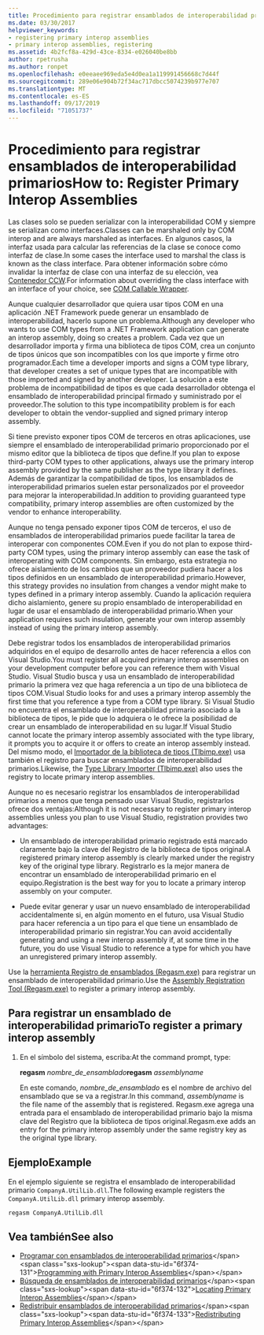 ```yaml
---
title: Procedimiento para registrar ensamblados de interoperabilidad primarios
ms.date: 03/30/2017
helpviewer_keywords:
- registering primary interop assemblies
- primary interop assemblies, registering
ms.assetid: 4b2fcf8a-429d-43ce-8334-e026040be8bb
author: rpetrusha
ms.author: ronpet
ms.openlocfilehash: e0eeaee969eda5e4d0ea1a119991456668c7d44f
ms.sourcegitcommit: 289e06e904b72f34ac717dbcc5074239b977e707
ms.translationtype: MT
ms.contentlocale: es-ES
ms.lasthandoff: 09/17/2019
ms.locfileid: "71051737"
---
```

# <a name="how-to-register-primary-interop-assemblies"></a><span data-ttu-id="6f374-102">Procedimiento para registrar ensamblados de interoperabilidad primarios</span><span class="sxs-lookup"><span data-stu-id="6f374-102">How to: Register Primary Interop Assemblies</span></span>

<span data-ttu-id="6f374-103">Las clases solo se pueden serializar con la interoperabilidad COM y siempre se serializan como interfaces.</span><span class="sxs-lookup"><span data-stu-id="6f374-103">Classes can be marshaled only by COM interop and are always marshaled as interfaces.</span></span> <span data-ttu-id="6f374-104">En algunos casos, la interfaz usada para calcular las referencias de la clase se conoce como interfaz de clase.</span><span class="sxs-lookup"><span data-stu-id="6f374-104">In some cases the interface used to marshal the class is known as the class interface.</span></span> <span data-ttu-id="6f374-105">Para obtener información sobre cómo invalidar la interfaz de clase con una interfaz de su elección, vea [Contenedor CCW](../../standard/native-interop/com-callable-wrapper.md).</span><span class="sxs-lookup"><span data-stu-id="6f374-105">For information about overriding the class interface with an interface of your choice, see [COM Callable Wrapper](../../standard/native-interop/com-callable-wrapper.md).</span></span>

 <span data-ttu-id="6f374-106">Aunque cualquier desarrollador que quiera usar tipos COM en una aplicación .NET Framework puede generar un ensamblado de interoperabilidad, hacerlo supone un problema.</span><span class="sxs-lookup"><span data-stu-id="6f374-106">Although any developer who wants to use COM types from a .NET Framework application can generate an interop assembly, doing so creates a problem.</span></span> <span data-ttu-id="6f374-107">Cada vez que un desarrollador importa y firma una biblioteca de tipos COM, crea un conjunto de tipos únicos que son incompatibles con los que importe y firme otro programador.</span><span class="sxs-lookup"><span data-stu-id="6f374-107">Each time a developer imports and signs a COM type library, that developer creates a set of unique types that are incompatible with those imported and signed by another developer.</span></span> <span data-ttu-id="6f374-108">La solución a este problema de incompatibilidad de tipos es que cada desarrollador obtenga el ensamblado de interoperabilidad principal firmado y suministrado por el proveedor.</span><span class="sxs-lookup"><span data-stu-id="6f374-108">The solution to this type incompatibility problem is for each developer to obtain the vendor-supplied and signed primary interop assembly.</span></span>

 <span data-ttu-id="6f374-109">Si tiene previsto exponer tipos COM de terceros en otras aplicaciones, use siempre el ensamblado de interoperabilidad primario proporcionado por el mismo editor que la biblioteca de tipos que define.</span><span class="sxs-lookup"><span data-stu-id="6f374-109">If you plan to expose third-party COM types to other applications, always use the primary interop assembly provided by the same publisher as the type library it defines.</span></span> <span data-ttu-id="6f374-110">Además de garantizar la compatibilidad de tipos, los ensamblados de interoperabilidad primarios suelen estar personalizados por el proveedor para mejorar la interoperabilidad.</span><span class="sxs-lookup"><span data-stu-id="6f374-110">In addition to providing guaranteed type compatibility, primary interop assemblies are often customized by the vendor to enhance interoperability.</span></span>

 <span data-ttu-id="6f374-111">Aunque no tenga pensado exponer tipos COM de terceros, el uso de ensamblados de interoperabilidad primarios puede facilitar la tarea de interoperar con componentes COM.</span><span class="sxs-lookup"><span data-stu-id="6f374-111">Even if you do not plan to expose third-party COM types, using the primary interop assembly can ease the task of interoperating with COM components.</span></span> <span data-ttu-id="6f374-112">Sin embargo, esta estrategia no ofrece aislamiento de los cambios que un proveedor pudiera hacer a los tipos definidos en un ensamblado de interoperabilidad primario.</span><span class="sxs-lookup"><span data-stu-id="6f374-112">However, this strategy provides no insulation from changes a vendor might make to types defined in a primary interop assembly.</span></span> <span data-ttu-id="6f374-113">Cuando la aplicación requiera dicho aislamiento, genere su propio ensamblado de interoperabilidad en lugar de usar el ensamblado de interoperabilidad primario.</span><span class="sxs-lookup"><span data-stu-id="6f374-113">When your application requires such insulation, generate your own interop assembly instead of using the primary interop assembly.</span></span>

 <span data-ttu-id="6f374-114">Debe registrar todos los ensamblados de interoperabilidad primarios adquiridos en el equipo de desarrollo antes de hacer referencia a ellos con Visual Studio.</span><span class="sxs-lookup"><span data-stu-id="6f374-114">You must register all acquired primary interop assemblies on your development computer before you can reference them with Visual Studio.</span></span> <span data-ttu-id="6f374-115">Visual Studio busca y usa un ensamblado de interoperabilidad primario la primera vez que haga referencia a un tipo de una biblioteca de tipos COM.</span><span class="sxs-lookup"><span data-stu-id="6f374-115">Visual Studio looks for and uses a primary interop assembly the first time that you reference a type from a COM type library.</span></span> <span data-ttu-id="6f374-116">Si Visual Studio no encuentra el ensamblado de interoperabilidad primario asociado a la biblioteca de tipos, le pide que lo adquiera o le ofrece la posibilidad de crear un ensamblado de interoperabilidad en su lugar.</span><span class="sxs-lookup"><span data-stu-id="6f374-116">If Visual Studio cannot locate the primary interop assembly associated with the type library, it prompts you to acquire it or offers to create an interop assembly instead.</span></span> <span data-ttu-id="6f374-117">Del mismo modo, el [Importador de la biblioteca de tipos (Tlbimp.exe)](../tools/tlbimp-exe-type-library-importer.md) usa también el registro para buscar ensamblados de interoperabilidad primarios.</span><span class="sxs-lookup"><span data-stu-id="6f374-117">Likewise, the [Type Library Importer (Tlbimp.exe)](../tools/tlbimp-exe-type-library-importer.md) also uses the registry to locate primary interop assemblies.</span></span>

 <span data-ttu-id="6f374-118">Aunque no es necesario registrar los ensamblados de interoperabilidad primarios a menos que tenga pensado usar Visual Studio, registrarlos ofrece dos ventajas:</span><span class="sxs-lookup"><span data-stu-id="6f374-118">Although it is not necessary to register primary interop assemblies unless you plan to use Visual Studio, registration provides two advantages:</span></span>

- <span data-ttu-id="6f374-119">Un ensamblado de interoperabilidad primario registrado está marcado claramente bajo la clave del Registro de la biblioteca de tipos original.</span><span class="sxs-lookup"><span data-stu-id="6f374-119">A registered primary interop assembly is clearly marked under the registry key of the original type library.</span></span> <span data-ttu-id="6f374-120">Registrarlo es la mejor manera de encontrar un ensamblado de interoperabilidad primario en el equipo.</span><span class="sxs-lookup"><span data-stu-id="6f374-120">Registration is the best way for you to locate a primary interop assembly on your computer.</span></span>

- <span data-ttu-id="6f374-121">Puede evitar generar y usar un nuevo ensamblado de interoperabilidad accidentalmente si, en algún momento en el futuro, usa Visual Studio para hacer referencia a un tipo para el que tiene un ensamblado de interoperabilidad primario sin registrar.</span><span class="sxs-lookup"><span data-stu-id="6f374-121">You can avoid accidentally generating and using a new interop assembly if, at some time in the future, you do use Visual Studio to reference a type for which you have an unregistered primary interop assembly.</span></span>

<span data-ttu-id="6f374-122">Use la [herramienta Registro de ensamblados (Regasm.exe)](../tools/regasm-exe-assembly-registration-tool.md) para registrar un ensamblado de interoperabilidad primario.</span><span class="sxs-lookup"><span data-stu-id="6f374-122">Use the [Assembly Registration Tool (Regasm.exe)](../tools/regasm-exe-assembly-registration-tool.md) to register a primary interop assembly.</span></span>

## <a name="to-register-a-primary-interop-assembly"></a><span data-ttu-id="6f374-123">Para registrar un ensamblado de interoperabilidad primario</span><span class="sxs-lookup"><span data-stu-id="6f374-123">To register a primary interop assembly</span></span>

1. <span data-ttu-id="6f374-124">En el símbolo del sistema, escriba:</span><span class="sxs-lookup"><span data-stu-id="6f374-124">At the command prompt, type:</span></span>

     <span data-ttu-id="6f374-125">**regasm** *nombre_de_ensamblado*</span><span class="sxs-lookup"><span data-stu-id="6f374-125">**regasm** *assemblyname*</span></span>

     <span data-ttu-id="6f374-126">En este comando, *nombre_de_ensamblado* es el nombre de archivo del ensamblado que se va a registrar.</span><span class="sxs-lookup"><span data-stu-id="6f374-126">In this command, *assemblyname* is the file name of the assembly that is registered.</span></span> <span data-ttu-id="6f374-127">Regasm.exe agrega una entrada para el ensamblado de interoperabilidad primario bajo la misma clave del Registro que la biblioteca de tipos original.</span><span class="sxs-lookup"><span data-stu-id="6f374-127">Regasm.exe adds an entry for the primary interop assembly under the same registry key as the original type library.</span></span>

## <a name="example"></a><span data-ttu-id="6f374-128">Ejemplo</span><span class="sxs-lookup"><span data-stu-id="6f374-128">Example</span></span>
 <span data-ttu-id="6f374-129">En el ejemplo siguiente se registra el ensamblado de interoperabilidad primario `CompanyA.UtilLib.dll`.</span><span class="sxs-lookup"><span data-stu-id="6f374-129">The following example registers the `CompanyA.UtilLib.dll` primary interop assembly.</span></span>

```console
regasm CompanyA.UtilLib.dll
```

## <a name="see-also"></a><span data-ttu-id="6f374-130">Vea también</span><span class="sxs-lookup"><span data-stu-id="6f374-130">See also</span></span>

- <span data-ttu-id="6f374-131">[Programar con ensamblados de interoperabilidad primarios](https://docs.microsoft.com/previous-versions/dotnet/netframework-4.0/baxfadst(v=vs.100))</span><span class="sxs-lookup"><span data-stu-id="6f374-131">[Programming with Primary Interop Assemblies](https://docs.microsoft.com/previous-versions/dotnet/netframework-4.0/baxfadst(v=vs.100))</span></span>
- <span data-ttu-id="6f374-132">[Búsqueda de ensamblados de interoperabilidad primarios](https://docs.microsoft.com/previous-versions/dotnet/netframework-4.0/y06sxw56(v=vs.100))</span><span class="sxs-lookup"><span data-stu-id="6f374-132">[Locating Primary Interop Assemblies](https://docs.microsoft.com/previous-versions/dotnet/netframework-4.0/y06sxw56(v=vs.100))</span></span>
- <span data-ttu-id="6f374-133">[Redistribuir ensamblados de interoperabilidad primarios](https://docs.microsoft.com/previous-versions/dotnet/netframework-4.0/w0dt2w20(v=vs.100))</span><span class="sxs-lookup"><span data-stu-id="6f374-133">[Redistributing Primary Interop Assemblies](https://docs.microsoft.com/previous-versions/dotnet/netframework-4.0/w0dt2w20(v=vs.100))</span></span>
